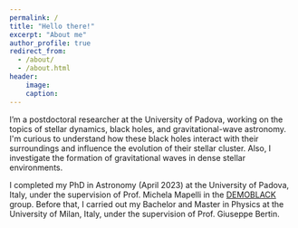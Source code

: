 ```yaml
---
permalink: /
title: "Hello there!"
excerpt: "About me"
author_profile: true
redirect_from: 
  - /about/
  - /about.html
header:
    image: 
    caption: 
---
```




I’m a postdoctoral researcher at the University of Padova, working on the topics of stellar dynamics, black holes, and gravitational-wave astronomy. 
I'm curious to understand how these black holes interact with their surroundings and influence the evolution of their stellar cluster. Also, I investigate the formation of gravitational waves in dense stellar environments.


I completed my PhD in Astronomy (April 2023) at the University of Padova, Italy, under the supervision of Prof. Michela Mapelli in the [DEMOBLACK](https://demoblack.com/) group.
Before that, I carried out my Bachelor and Master in Physics at the University of Milan, Italy, under the supervision of Prof. Giuseppe Bertin.


